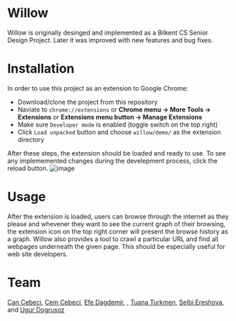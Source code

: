 # Willow
Willow is originally desinged and implemented as a Bilkent CS Senior Design Project. Later it was improved with new features and bug fixes.

# Installation 

In order to use this project as an extension to Google Chrome:
  - Download/clone the project from this repository
  - Naviate to ```chrome://extensions``` or **Chrome menu -> More Tools -> Extensions** or **Extensions menu button -> Manage Extensions**
  - Make sure ```Developer mode``` is enabled (toggle switch on the top right) 
  - Click ```Load unpacked``` button and choose ```willow/demo/``` as the extension directory

After these steps, the extension should be loaded and ready to use. To see any implememented changes during the develepment process, click the reload button.
![image](https://user-images.githubusercontent.com/54668892/114511492-a4b38300-9c40-11eb-8c93-395414d6c30a.png)


# Usage
After the extension is loaded, users can browse through the internet as they please and whevener they want to see the current graph of their browsing, the extension icon on the top right corner will present the browse history as a graph. Willow also provides a tool to crawl a particular URL and find all webpages underneath the given page. This should be especially useful for web site developers.



# Team 
[Can Cebeci](https://github.com/CanCebeci), [Cem Cebeci](https://github.com/DraculAlucard), [Efe Dagdemir](https://github.com/efedagdemir), [](https://github.com/CanCebeci), [Tuana Turkmen](https://github.com/tuanaturkmen), [Selbi Ereshova](https://github.com/SelbiEreshova), and [Ugur Dogrusoz](https://github.com/ugurdogrusoz)
